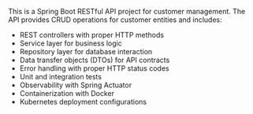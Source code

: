 <!-- Use this file to provide workspace-specific custom instructions to Copilot. For more details, visit https://code.visualstudio.com/docs/copilot/copilot-customization#_use-a-githubcopilotinstructionsmd-file -->

This is a Spring Boot RESTful API project for customer management. The API provides CRUD operations for customer entities and includes:
- REST controllers with proper HTTP methods
- Service layer for business logic
- Repository layer for database interaction
- Data transfer objects (DTOs) for API contracts
- Error handling with proper HTTP status codes
- Unit and integration tests
- Observability with Spring Actuator
- Containerization with Docker
- Kubernetes deployment configurations
